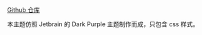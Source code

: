 [Github 仓库](https://github.com/frostime/sy-dark-purple)

本主题仿照 Jetbrain 的 Dark Purple 主题制作而成，只包含 css 样式。

